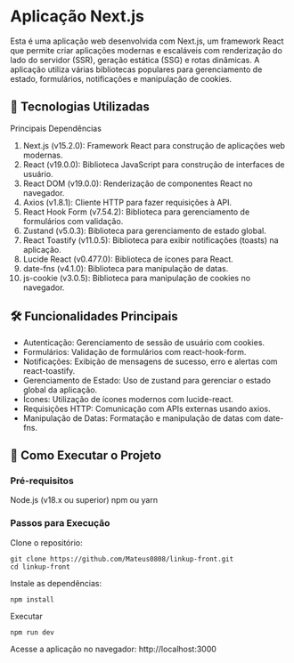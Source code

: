 # Aplicação Next.js
Esta é uma aplicação web desenvolvida com Next.js, um framework React que permite criar aplicações modernas e escaláveis com renderização do lado do servidor (SSR), geração estática (SSG) e rotas dinâmicas. A aplicação utiliza várias bibliotecas populares para gerenciamento de estado, formulários, notificações e manipulação de cookies.

## 🚀 Tecnologias Utilizadas
Principais Dependências
1. Next.js (v15.2.0): Framework React para construção de aplicações web modernas.
2. React (v19.0.0): Biblioteca JavaScript para construção de interfaces de usuário.
3. React DOM (v19.0.0): Renderização de componentes React no navegador.
4. Axios (v1.8.1): Cliente HTTP para fazer requisições à API.
5. React Hook Form (v7.54.2): Biblioteca para gerenciamento de formulários com validação.
6. Zustand (v5.0.3): Biblioteca para gerenciamento de estado global.
7. React Toastify (v11.0.5): Biblioteca para exibir notificações (toasts) na aplicação.
8. Lucide React (v0.477.0): Biblioteca de ícones para React.
9. date-fns (v4.1.0): Biblioteca para manipulação de datas.
10. js-cookie (v3.0.5): Biblioteca para manipulação de cookies no navegador.

## 🛠️ Funcionalidades Principais
- Autenticação: Gerenciamento de sessão de usuário com cookies.
- Formulários: Validação de formulários com react-hook-form.
- Notificações: Exibição de mensagens de sucesso, erro e alertas com react-toastify.
- Gerenciamento de Estado: Uso de zustand para gerenciar o estado global da aplicação.
- Ícones: Utilização de ícones modernos com lucide-react.
- Requisições HTTP: Comunicação com APIs externas usando axios.
- Manipulação de Datas: Formatação e manipulação de datas com date-fns.

## 🚀 Como Executar o Projeto
### Pré-requisitos
Node.js (v18.x ou superior)
npm ou yarn

### Passos para Execução
Clone o repositório:
```
git clone https://github.com/Mateus0808/linkup-front.git
cd linkup-front
```

Instale as dependências:
```
npm install
```

Executar
```
npm run dev
```

Acesse a aplicação no navegador: http://localhost:3000